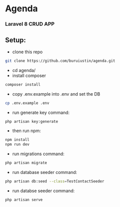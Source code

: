# Agenda

### Laravel 8 CRUD APP

## Setup:

- clone this repo
```bash
git clone https://github.com/buruiustin/agenda.git 
```



- cd agenda/
- install composer
```bash
composer install
```
- copy .env.example into .env and set the DB

```bash
cp .env.example .env
```

- run generate key command:
```bash
php artisan key:generate
```

- then run npm:
```bash
npm install
npm run dev
```

- run migrations command:
```bash
php artisan migrate
```
- run database seeder command:
```bash
php artisan db:seed --class=TestContactSeeder
```

- run databse seeder command:
```bash
php artisan serve
```

